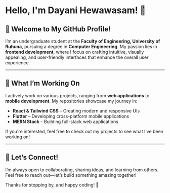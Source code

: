 # Hello, I'm Dayani Hewawasam! 👋  

## 🌟 Welcome to My GitHub Profile!  

I’m an undergraduate student at the **Faculty of Engineering, University of Ruhuna**, pursuing a degree in **Computer Engineering**. My passion lies in **frontend development**, where I focus on crafting intuitive, visually appealing, and user-friendly interfaces that enhance the overall user experience.  

---

## 🚀 What I’m Working On  

I actively work on various projects, ranging from **web applications** to **mobile development**. My repositories showcase my journey in:  

- **React & Tailwind CSS** – Creating modern and responsive UIs  
- **Flutter** – Developing cross-platform mobile applications  
- **MERN Stack** – Building full-stack web applications  

If you're interested, feel free to check out my projects to see what I’ve been working on!  

---

## 🤝 Let’s Connect!  

I’m always open to collaborating, sharing ideas, and learning from others. Feel free to reach out—let’s build something amazing together!  

Thanks for stopping by, and happy coding! 🚀  
